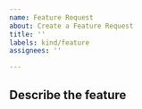 ```yaml
---
name: Feature Request
about: Create a Feature Request
title: ''
labels: kind/feature
assignees: ''

---
```


## Describe the feature
